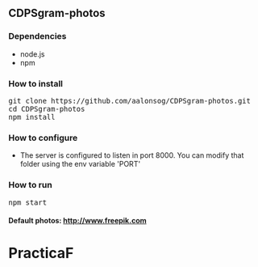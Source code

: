 ## CDPSgram-photos

### Dependencies

- node.js
- npm

### How to install

<pre>
git clone https://github.com/aalonsog/CDPSgram-photos.git
cd CDPSgram-photos
npm install
</pre>

### How to configure

+ The server is configured to listen in port 8000. You can modify that folder using the env variable 'PORT'

### How to run

<pre>
npm start
</pre>

#### Default photos: http://www.freepik.com
# PracticaF
